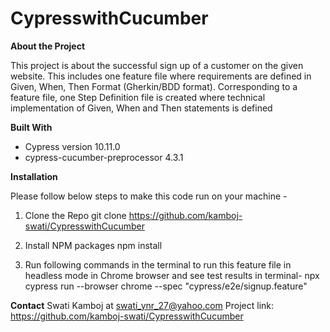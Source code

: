 # CypresswithCucumber

**About the Project**

This project is about the successful sign up of a customer on the given website. 
This includes one feature file where requirements are defined in Given, When, Then Format (Gherkin/BDD format).
Corresponding to a feature file, one Step Definition file is created where technical implementation of Given, When and Then statements is defined

**Built With**

* Cypress version 10.11.0
* cypress-cucumber-preprocessor 4.3.1


**Installation**

Please follow below steps to make this code run on your machine -

1. Clone the Repo 
   git clone https://github.com/kamboj-swati/CypresswithCucumber

2. Install NPM packages
    npm install

3. Run following commands in the terminal to run this feature file in headless mode in Chrome browser and see test results in terminal-
   npx cypress run --browser chrome --spec "cypress/e2e/signup.feature"

**Contact**
Swati Kamboj at swati_ynr_27@yahoo.com
Project link: https://github.com/kamboj-swati/CypresswithCucumber